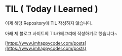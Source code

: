 # TIL ( Today I Learned )

이제 해당 Repository에 TIL 작성하지 않습니다.

아래 제 블로그 사이트의 TIL카테고리에 작성하기로 했습니다~

[https://www.imhappycoder.com/posts](https://www.imhappycoder.com/posts)
 
